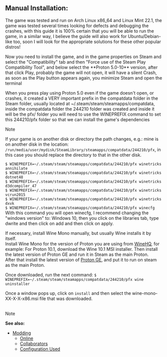 ## Manual Installation:

<p>The game was tested and run on Arch Linux x86_64 and Linux Mint 22.1, the game was tested several times looking for defects and debugging the crashes, with this guide it is 100% certain that you will be able to run the game, in a similar way, I believe the guide will also work for Ubuntu/Debian-like too, soon I will look for the appropriate solutions for these other popular distros!</p>

<p>Now you need to install the game, and in the game properties on Steam and select the "Compatibility" tab and then "Force use of the Steam Play Compatibility Tool", and below select the **Proton 5.0-10** version, after that click Play, probably the game will not open, it will have a silent Crash, as soon as the Play button appears again, you minimize Steam and open the terminal</p>

<p>When you press play using Proton 5.0 even if the game doesn't open, or crashes, it created a VERY important prefix in the compatdata folder in the Steam folder, usually located at ~/.steam/steam/steamapps/compatdata, inside the compatdata folder the 244210 folder was created and inside it will be the pfx/ folder
you will need to use the WINEPREFIX command to set this 244210/pfx folder so that we can install the game's dependencies</p>

> [!NOTE]
> If your game is on another disk or directory the path changes, e.g.: mine is on another disk in the location: `/run/media/user/mydisk/SteamLibrary/steamapps/compatdata/244210/pfx`, in this case you should replace the directory to that in the other disk.</p>
`$ WINEPREFIX=~/.steam/steam/steamapps/compatdata/244210/pfx winetricks annihilate`<br>
`$ WINEPREFIX=~/.steam/steam/steamapps/compatdata/244210/pfx winetricks dotnet48`<br>
`$ WINEPREFIX=~/.steam/steam/steamapps/compatdata/244210/pfx winetricks d3dcompiler_47`<br>
`$ WINEPREFIX=~/.steam/steam/steamapps/compatdata/244210/pfx winetricks vcrun2015`<br>
`$ WINEPREFIX=~/.steam/steam/steamapps/compatdata/244210/pfx winetricks dxvk`<br>
`$ WINEPREFIX=~/.steam/steam/steamapps/compatdata/244210/pfx winecfg`<br>
With this command you will open winecfg, I recommend changing the "windows version" to: Windows 10, then you click on the libraries tab, type dwrite and then click on add and then click on apply.

If necessary, install Wine Mono manually, but usually Wine installs it by itself.  
Install Wine Mono for the version of Proton you are using from [WineHQ](https://dl.winehq.org/wine/wine-mono/), for example: For Proton 10.1, download the Wine 10.1 MSI installer. Then install the latest version of Proton GE and run it in Steam as the main Proton.  
After that install the latest version of [Proton GE](https://github.com/GloriousEggroll/proton-ge-custom), and put it to run on steam as the main Proton.  

Once downloaded, run the next command:
`$ WINEPREFIX=~/.steam/steam/steamapps/compatdata/244210/pfx wine uninstaller`

Once a window pops up, click on `install` and then select the wine-mono-XX-X-X-x86.msi file that was downloaded.  
<br>
> [!NOTE]
> **See also:**
> - [Modding](../modding)
>   - [Online](../online)
>   - [Collaborators](thanks-to-collaborators.md)
>   - [Configuration Used](.)
